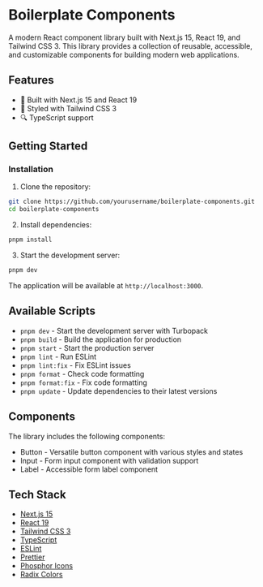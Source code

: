 # Boilerplate Components

A modern React component library built with Next.js 15, React 19, and Tailwind CSS 3. This library provides a collection of reusable, accessible, and customizable components for building modern web applications.

## Features

- 🚀 Built with Next.js 15 and React 19
- 🎨 Styled with Tailwind CSS 3
- 🔍 TypeScript support

## Getting Started

### Installation

1. Clone the repository:

```bash
git clone https://github.com/yourusername/boilerplate-components.git
cd boilerplate-components
```

2. Install dependencies:

```bash
pnpm install
```

3. Start the development server:

```bash
pnpm dev
```

The application will be available at `http://localhost:3000`.

## Available Scripts

- `pnpm dev` - Start the development server with Turbopack
- `pnpm build` - Build the application for production
- `pnpm start` - Start the production server
- `pnpm lint` - Run ESLint
- `pnpm lint:fix` - Fix ESLint issues
- `pnpm format` - Check code formatting
- `pnpm format:fix` - Fix code formatting
- `pnpm update` - Update dependencies to their latest versions

## Components

The library includes the following components:

- Button - Versatile button component with various styles and states
- Input - Form input component with validation support
- Label - Accessible form label component

## Tech Stack

- [Next.js 15](https://nextjs.org/)
- [React 19](https://react.dev/)
- [Tailwind CSS 3](https://tailwindcss.com/)
- [TypeScript](https://www.typescriptlang.org/)
- [ESLint](https://eslint.org/)
- [Prettier](https://prettier.io/)
- [Phosphor Icons](https://phosphoricons.com/)
- [Radix Colors](https://www.radix-ui.com/colors)
